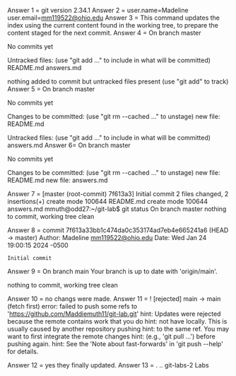 Answer 1 = git version 2.34.1
Answer 2 = user.name=Madeline
user.email=mm119522@ohio.edu
Answer 3 =  This command updates the index using the current content found in the
       working tree, to prepare the content staged for the next commit. 
Answer 4 = On branch master

No commits yet

Untracked files:
  (use "git add <file>..." to include in what will be committed)
	README.md
	answers.md

nothing added to commit but untracked files present (use "git add" to track)
Answer 5 = On branch master

No commits yet

Changes to be committed:
  (use "git rm --cached <file>..." to unstage)
	new file:   README.md

Untracked files:
  (use "git add <file>..." to include in what will be committed)
	answers.md
Answer 6= On branch master

No commits yet

Changes to be committed:
  (use "git rm --cached <file>..." to unstage)
	new file:   README.md
	new file:   answers.md

Answer 7 = [master (root-commit) 7f613a3] Initial commit
 2 files changed, 2 insertions(+)
 create mode 100644 README.md
 create mode 100644 answers.md
mmuth@odd27:~/git-lab$ git status
On branch master
nothing to commit, working tree clean

Answer 8 = commit 7f613a33bb1c474da0c353174ad7eb4e665241a6 (HEAD -> master)
Author: Madeline <mm119522@ohio.edu>
Date:   Wed Jan 24 19:00:15 2024 -0500

    Initial commit

Answer 9 = On branch main
Your branch is up to date with 'origin/main'.

nothing to commit, working tree clean

Answer 10 = no changs were made.
Answer 11 =  ! [rejected]        main -> main (fetch first)
error: failed to push some refs to 'https://github.com/Maddiemuth11/git-lab.git'
hint: Updates were rejected because the remote contains work that you do
hint: not have locally. This is usually caused by another repository pushing
hint: to the same ref. You may want to first integrate the remote changes
hint: (e.g., 'git pull ...') before pushing again.
hint: See the 'Note about fast-forwards' in 'git push --help' for details.

Answer 12 = yes they finally updated.
Answer 13 = .  ..  git-labs-2  Labs



